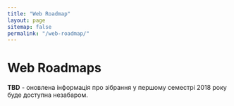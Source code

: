 ```yaml
---
title: "Web Roadmap"
layout: page
sitemap: false
permalink: "/web-roadmap/"
---
```


# Web Roadmaps

**TBD** - оновлена інформація про зібрання у першому семестрі 2018 року буде доступна незабаром.
